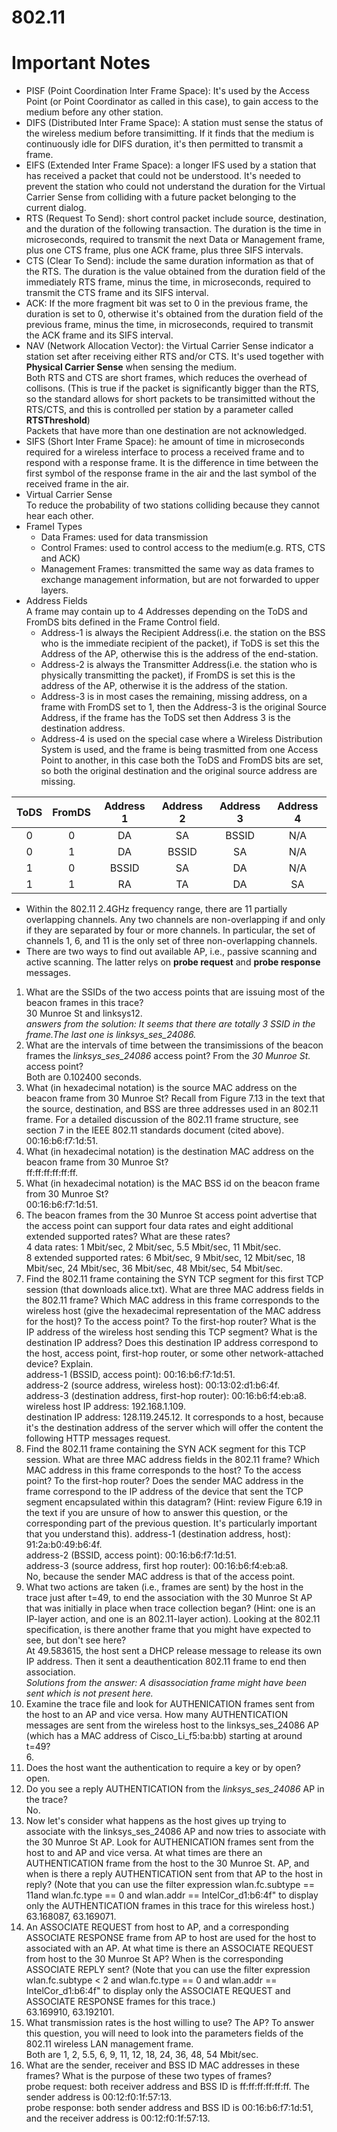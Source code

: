 # 802.11  
# Important Notes 
* PISF (Point Coordination Inter Frame Space): It's used by the Access Point (or Point Coordinator as called in this case), to gain access to the medium before any other station.  
* DIFS (Distributed Inter Frame Space): A station must sense the status of the wireless medium before transimitting. If it finds that the medium is continuously idle for DIFS duration, it's then permitted to transmit a frame.  
* EIFS (Extended Inter Frame Space): a longer IFS used by a station that has received a packet that could not be understood. It's needed to prevent the station who could not understand the duration for the Virtual Carrier Sense from colliding with a future packet belonging to the current dialog.  
* RTS (Request To Send): short control packet include source, destination, and the duration of the following transaction. The duration is the time in microseconds, required to transmit the next Data or Management frame, plus one CTS frame, plus one ACK frame, plus three SIFS intervals.  
* CTS (Clear To Send): include the same duration information as that of the RTS. The duration is the value obtained from the duration field of the immediately RTS frame, minus the time, in microseconds, required to transmit the CTS frame and its SIFS interval.  
* ACK: If the more fragment bit was set to 0 in the previous frame, the duration is set to 0, otherwise it's obtained from the duration field of the previous frame, minus the time, in microseconds, required to transmit the ACK frame and its SIFS interval.  
* NAV (Network Allocation Vector): the Virtual Carrier Sense indicator a station set after receiving either RTS and/or CTS. It's used together with **Physical Carrier Sense** when sensing the medium.  
Both RTS and CTS are short frames, which reduces the overhead of collisons. (This is true if the packet is significantly bigger than the RTS, so the standard allows for short packets to be transimitted without the RTS/CTS, and this is controlled per station by a parameter called **RTSThreshold**)  
Packets that have more than one destination are not acknowledged.  
* SIFS (Short Inter Frame Space): he amount of time in microseconds required for a wireless interface to process a received frame and to respond with a response frame. It is the difference in time between the first symbol of the response frame in the air and the last symbol of the received frame in the air.  
* Virtual Carrier Sense  
To reduce the probability of two stations colliding because they cannot hear each other.  
* FrameI Types  
	* Data Frames: used for data transmission  
	* Control Frames: used to control access to the medium(e.g. RTS, CTS and ACK)  
	* Management Frames: transmitted the same way as data frames to exchange management information, but are not forwarded to upper layers.  
* Address Fields  
A frame may contain up to 4 Addresses depending on the ToDS and FromDS bits defined in the Frame Control field.  
	* Address-1 is always the Recipient Address(i.e. the station on the BSS who is the immediate recipient of the packet), if ToDS is set this the Address of the AP, otherwise this is the address of the end-station.  
	* Address-2 is always the Transmitter Address(i.e. the station who is physically transmitting the packet), if FromDS is set this is the address of the AP, otherwise it is the address of the station.  
	* Address-3 is in most cases the remaining, missing address, on a frame with FromDS set to 1, then the Address-3 is the original Source Address, if the frame has the ToDS set then Address 3 is the destination address.  
	* Address-4 is used on the special case where a Wireless Distribution System is used, and the frame is being trasmitted from one Access Point to another, in this case both the ToDS and FromDS bits are set, so both the original destination and the original source address are missing.  

|ToDS|FromDS|Address 1|Address 2|Address 3|Address 4|  
|:---:|:---:|:---:|:---:|:---:|:---:|  
|0|0|DA|SA|BSSID|N/A|  
|0|1|DA|BSSID|SA|N/A|  
|1|0|BSSID|SA|DA|N/A|  
|1|1|RA|TA|DA|SA|  
    
* Within the  802.11 2.4GHz frequency range, there are 11 partially overlapping channels. Any two channels are non-overlapping if and only if they are separated by four or more channels. In particular, the set of channels 1, 6, and 11 is the only set of three non-overlapping channels.  
* There are two ways to find out available AP, i.e., passive scanning and active scanning. The latter relys on **probe request** and **probe response** messages.  


1. What are the SSIDs of the two access points that are issuing most of the beacon frames in this trace?  
30 Munroe St and linksys12.  
*answers from the solution: It seems that there are totally 3 SSID in the frame.The last one is linksys_ses_24086.*  
2. What are the intervals of time between the transimissions of the beacon frames the *linksys_ses_24086* access point? From the *30 Munroe St.* access point?  
Both are 0.102400 seconds.  
3. What (in hexadecimal notation) is the source MAC address on the beacon frame from 30 Munroe St? Recall from Figure 7.13 in the text that the source, destination, and BSS are three addresses used in an 802.11 frame.  For a detailed discussion of the 802.11 frame structure, see section 7 in the IEEE 802.11 standards document (cited above).  
00:16:b6:f7:1d:51.  
4. What (in hexadecimal notation) is the destination MAC address on the beacon frame from 30 Munroe St?  
ff:ff:ff:ff:ff:ff.  
5. What (in hexadecimal notation) is the MAC BSS id on the beacon frame from 30 Munroe St?  
00:16:b6:f7:1d:51.  
6. The beacon frames from the 30 Munroe St access point advertise that the access point can support four data rates and eight additional extended supported rates? What are these rates?  
4 data rates: 1 Mbit/sec, 2 Mbit/sec, 5.5 Mbit/sec, 11 Mbit/sec.  
8 extended supported rates: 6 Mbit/sec, 9 Mbit/sec, 12 Mbit/sec, 18 Mbit/sec, 24 Mbit/sec, 36 Mbit/sec, 48 Mbit/sec, 54 Mbit/sec.  
7. Find the 802.11 frame containing the SYN TCP segment for this first TCP session (that downloads alice.txt).  What are three MAC address fields in the 802.11 frame? Which MAC address in this frame corresponds to the wireless host (give the hexadecimal representation of the MAC address for the host)? To the access point?  To the first-hop router?  What is the IP address of the wireless host sending this TCP segment?  What is the destination IP address?  Does this destination IP address correspond to the host, access point, first-hop router, or some other network-attached device?  Explain.  
address-1 (BSSID, access point): 00:16:b6:f7:1d:51.  
address-2 (source address, wireless host): 00:13:02:d1:b6:4f.  
address-3 (destination address, first-hop router): 00:16:b6:f4:eb:a8.  
wireless host IP address: 192.168.1.109.  
destination IP address: 128.119.245.12. It corresponds to a host, because it's the destination address of the server which will offer the content the following HTTP messages request.  
8. Find the 802.11 frame containing the SYN ACK segment for this TCP session. What are three MAC address fields in the 802.11 frame? Which MAC address in this frame corresponds to the host? To the access point?  To the first-hop router? Does the sender MAC address in the frame correspond to the IP address of the device that sent the TCP segment encapsulated within this datagram? (Hint: review Figure 6.19 in the text if you are unsure of how to answer this question, or the corresponding part of the previous question.  It's particularly important that you understand this). 
address-1 (destination address, host): 91:2a:b0:49:b6:4f.  
address-2 (BSSID, access point): 00:16:b6:f7:1d:51.  
address-3 (source address, first hop router): 00:16:b6:f4:eb:a8.  
No, because the sender MAC address is that of the access point.  
9. What two actions are taken (i.e., frames are sent) by the host in the trace just after t=49, to end the association with the 30 Munroe St AP that was initially in place when trace collection began?  (Hint: one is an IP-layer action, and one is an 802.11-layer action).  Looking at the 802.11 specification, is there another frame that you might have expected to see, but don't see here?  
At 49.583615, the host sent a DHCP release message to release its own IP address. Then it sent a deauthentication 802.11 frame to end then association.  
*Solutions from the answer: A disassociation frame might have been sent which is not present here.*  
10. Examine the trace file and look for AUTHENICATION frames sent from the host to an AP and vice versa.  How many AUTHENTICATION messages are sent from the wireless host to the linksys\_ses\_24086 AP (which has a MAC address of Cisco\_Li\_f5:ba:bb) starting at around t=49?  
6\.  
11. Does the host want the authentication to require a key or by open?  
open.  
12. Do you see a reply AUTHENTICATION from the *linksys_ses_24086* AP in the trace?  
No.  
13. Now let's consider what happens as the host gives up trying to associate with the linksys\_ses\_24086 AP and now tries to associate with the 30 Munroe St AP. Look for AUTHENICATION frames sent from the host to and AP and vice versa. At what times are there an AUTHENTICATION frame from the host to the 30 Munroe St. AP, and when is there a reply AUTHENTICATION sent from that AP to the host in reply? (Note that you can use the filter expression wlan.fc.subtype == 11and wlan.fc.type == 0 and wlan.addr == IntelCor\_d1:b6:4f" to display only the AUTHENTICATION frames in this trace for this wireless host.)  
63.168087, 63.169071.  
14. An ASSOCIATE REQUEST from host to AP, and a corresponding ASSOCIATE RESPONSE frame from AP to host are used for the host to associated with an AP. At what time is there an ASSOCIATE REQUEST from host to the 30 Munroe St AP?  When is the corresponding ASSOCIATE REPLY sent? (Note that you can use the filter expression wlan.fc.subtype < 2 and wlan.fc.type == 0 and
wlan.addr == IntelCor\_d1:b6:4f" to display only the ASSOCIATE REQUEST and ASSOCIATE RESPONSE frames for this trace.)  
63.169910, 63.192101.  
15. What transmission rates is the host willing to use?  The AP?   To answer this question, you will need to look into the parameters fields of the 802.11 wireless LAN management frame.  
Both are 1, 2, 5.5, 6, 9, 11, 12, 18, 24, 36, 48, 54 Mbit/sec.  
16. What are the sender, receiver and BSS ID MAC addresses in these frames?  What is the purpose of these two types of frames?  
probe request: both receiver address and BSS ID is ff:ff:ff:ff:ff:ff. The sender address is 00:12:f0:1f:57:13.  
probe response: both sender address and BSS ID is 00:16:b6:f7:1d:51, and the receiver address is 00:12:f0:1f:57:13.  

